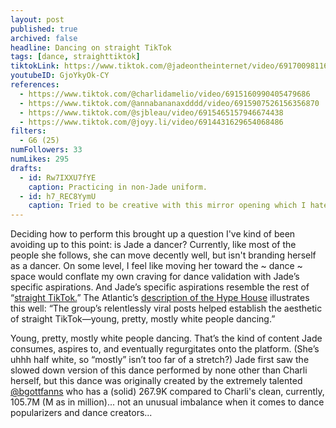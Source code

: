 ```yaml
---
layout: post
published: true
archived: false
headline: Dancing on straight TikTok
tags: [dance, straighttiktok]
tiktokLink: https://www.tiktok.com/@jadeontheinternet/video/6917009811620039941
youtubeID: GjoYkyOk-CY
references:
  - https://www.tiktok.com/@charlidamelio/video/6915160990405479686
  - https://www.tiktok.com/@annabananaxdddd/video/6915907526156356870
  - https://www.tiktok.com/@sjbleau/video/6915465157946674438
  - https://www.tiktok.com/@joyy.li/video/6914431629654068486
filters:
  - G6 (25)
numFollowers: 33
numLikes: 295
drafts:
  - id: Rw7IXXU7fYE
    caption: Practicing in non-Jade uniform.
  - id: h7_REC8YymU
    caption: Tried to be creative with this mirror opening which I hated after watching back.
---
```


Deciding how to perform this brought up a question I've kind of been avoiding up to this point: is Jade a dancer? Currently, like most of the people she follows, she can move decently well, but isn't branding herself as a dancer. On some level, I feel like moving her toward the ~ dance ~ space would conflate my own craving for dance validation with Jade’s specific aspirations. And Jade’s specific aspirations resemble the rest of “[straight TikTok.](https://www.urbandictionary.com/define.php?term=straight%20tiktok)” The Atlantic’s [description of the Hype House](https://www.theatlantic.com/magazine/archive/2020/12/charli-damelio-tiktok-teens/616929/) illustrates this well: “The group’s relentlessly viral posts helped establish the aesthetic of straight TikTok—young, pretty, mostly white people dancing.”

Young, pretty, mostly white people dancing. That’s the kind of content Jade consumes, aspires to, and eventually regurgitates onto the platform. (She’s uhhh half white, so “mostly” isn’t too far of a stretch?) Jade first saw the slowed down version of this dance performed by none other than Charli herself, but this dance was originally created by the extremely talented [@bgottfanns](https://www.tiktok.com/@bgottfanns) who has a (solid) 267.9K compared to Charli's clean, currently, 105.7M (M as in million)... not an unusual imbalance when it comes to dance popularizers and dance creators...
